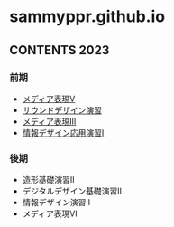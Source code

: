 # sammyppr.github.io


## CONTENTS 2023
### 前期
- [メディア表現V](./MediaRepresentationV/index.md)
- [サウンドデザイン演習](./SoundDesign/index.md)
- [メディア表現III](./MediaRepresentationIII/index.md)
- [情報デザイン応用演習I](./InformationDesignAppliedI/index.md)

### 後期
- 造形基礎演習II
- デジタルデザイン基礎演習II
- 情報デザイン演習II
- メディア表現VI
  